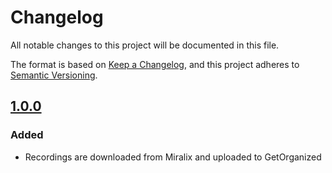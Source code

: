 # Changelog

All notable changes to this project will be documented in this file.

The format is based on [Keep a Changelog](https://keepachangelog.com/en/1.0.0/),
and this project adheres to [Semantic Versioning](https://semver.org/spec/v2.0.0.html).

## [1.0.0]

### Added

- Recordings are downloaded from Miralix and uploaded to GetOrganized

[1.0.0]: https://github.com/itk-dev-rpa/nedhentning-af-optagelser-fra-miralix/releases/tag/1.0.0
